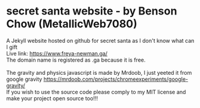 # secret santa website - by Benson Chow (MetallicWeb7080)
A Jekyll website hosted on github for secret santa as I don't know what can I gift<br>
Live link: https://www.freya-newman.ga/ <br>
The domain name is registered as .ga because it is free. <br><br>
The gravity and physics javascript is made by Mrdoob, I just yeeted it from google gravity
https://mrdoob.com/projects/chromeexperiments/google-gravity/<br>
If you wish to use the source code please comply to my MIT license and make your project open source too!!!

